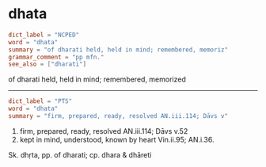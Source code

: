 # dhata

``` toml
dict_label = "NCPED"
word = "dhata"
summary = "of dharati held, held in mind; remembered, memoriz"
grammar_comment = "pp mfn."
see_also = ["dharati"]
```

of dharati held, held in mind; remembered, memorized

--------------------

``` toml
dict_label = "PTS"
word = "dhata"
summary = "firm, prepared, ready, resolved AN.iii.114; Dāvs v"
```

1. firm, prepared, ready, resolved AN.iii.114; Dāvs v.52
2. kept in mind, understood, known by heart Vin.ii.95; AN.i.36.

Sk. dhṛta, pp. of dharati; cp. dhara & dhāreti

